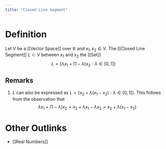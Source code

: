 ```yaml
---
title: "Closed Line Segment"
---
```


# Definition
Let $V$ be a [[Vector Space]] over $\mathbb{R}$ and $x_{1}, x_{2} \in V$. The [[Closed Line Segment]] $L \subset V$ between $x_{1}$ and $x_{2}$ the [[Set]] $$L = \{\lambda x_{1} + (1 - \lambda) x_{2} : \lambda \in [0,1]\}$$
## Remarks
1. $L$ can also be expressed as $L = \{x_{2} + \lambda (x_{1} - x_{2}) : \lambda \in [0,1] \}$. This follows from the observation that $$\lambda x_{1} + (1 - \lambda) x_{2} = x_{2} + \lambda x_{1} - \lambda x_{2} = x_{2} + \lambda (x_{1} - x_{2})$$

# Other Outlinks
- [[Real Numbers]]